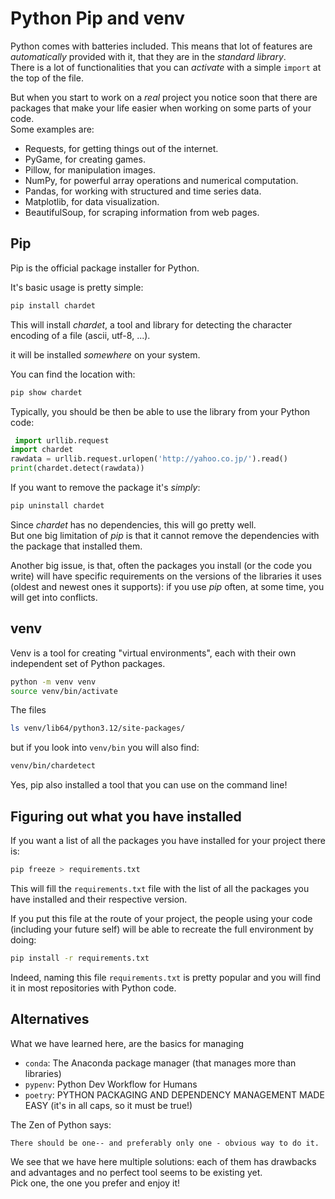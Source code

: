 # Python Pip and venv

Python comes with batteries included. This means that lot of features are _automatically_ provided with it, that they are in the _standard library_.  
There is a lot  of functionalities that you can _activate_ with a simple `import` at the top of the file.

But when you start to work on a _real_ project you notice soon that there are packages that make your life easier when working on some parts of your code.  
Some examples are:

- Requests, for getting things out of the internet.
- PyGame, for creating games.
- Pillow, for manipulation images.
- NumPy, for powerful array operations and numerical computation.
- Pandas, for working with structured and time series data.
- Matplotlib, for data visualization.
- BeautifulSoup, for scraping information from web pages.


## Pip

Pip is the official package installer for Python.

It's basic usage is pretty simple:

```sh
pip install chardet
```

This will install _chardet_, a tool and library for detecting the character encoding of a file (ascii, utf-8, ...).


it will be installed _somewhere_ on your system.

You can find the location with:

```sh
pip show chardet
```

Typically, you should be then be able to use the library from your Python code:

```py
 import urllib.request
import chardet
rawdata = urllib.request.urlopen('http://yahoo.co.jp/').read()
print(chardet.detect(rawdata))
```

If you want to remove the package it's _simply_:

```sh
pip uninstall chardet
```

Since _chardet_ has no dependencies, this will go pretty well.  
But one big limitation of _pip_ is that it cannot remove the dependencies with the package that installed them.

Another big issue, is that, often the packages you install (or the code you write) will have specific requirements on the versions of the libraries it uses (oldest and newest ones it supports): if you use _pip_ often, at some time, you will get into conflicts.

## venv

Venv is a tool for creating "virtual environments", each with their own independent set of Python packages.

```sh
python -m venv venv
source venv/bin/activate
```

The files 

```sh
ls venv/lib64/python3.12/site-packages/
```

but if you look into `venv/bin` you will also find:

```sh
venv/bin/chardetect
```

Yes, pip also installed a tool that you can use on the command line!

## Figuring out what you have installed

If you want a list of all the packages you have installed for your project there is:

```sh
pip freeze > requirements.txt
```

This will fill the `requirements.txt` file with the list of all the packages you have installed and their respective version.

If you put this file at the route of your project, the people using your code (including your future self) will be able to recreate the full environment by doing:

```sh
pip install -r requirements.txt
```

Indeed, naming this file `requirements.txt` is pretty popular and you will find it in most repositories with Python code.

## Alternatives

What we have learned here, are the basics for managing 

- `conda`: The Anaconda package manager (that manages more than libraries)
- `pypenv`: Python Dev Workflow for Humans
- `poetry`: PYTHON PACKAGING AND DEPENDENCY MANAGEMENT MADE EASY (it's in all caps, so it must be true!)

The Zen of Python says:

    There should be one-- and preferably only one - obvious way to do it.

We see that we have here multiple solutions: each of them has drawbacks and advantages and no perfect tool seems to be existing yet.  
Pick one, the one you prefer and enjoy it!
